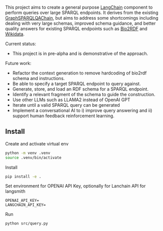 This project aims to create a general purpose [LangChain](langchain.com) component to perform queries over large SPARQL endpoints.
It derives from the existing [GraphSPARQLQAChain](https://python.langchain.com/docs/use_cases/more/graph/graph_sparql_qa), but
aims to address some shortcomings including dealing with very large schemas, improved schema guidance, and better quality answers 
for existing SPARQL endpoints such as [Bio2RDF](https://bio2rdf.org) and [Wikidata](https://wikidata.org).

Current status:
* This project is in pre-alpha and is demonstrative of the approach. 

Future work:
* Refactor the context generation to remove hardcoding of bio2rdf schema and instructions.
* Be able to specify a target SPARQL endpoint to query against.
* Generate, store, and load an RDF schema for a SPARQL endpoint.
* Identify a relevant fragment of the schema to guide the construction.
* Use other LLMs such as LLAMA2 instead of OpenAI GPT
* Iterate until a valid SPARQL query can be generated
* Implement a conversational AI to i) improve query answering and ii) support human feedback reinforcement learning.

## Install

Create and activate virtual env

```bash
python -m venv .venv
source .venv/bin/activate
```

Install

```bash
pip install -e .
```

Set environment for OPENAI API Key, optionally for Lanchain API for langsmith

```
OPENAI_API_KEY=
LANGCHAIN_API_KEY=
```

Run
```
python src/query.py
```
